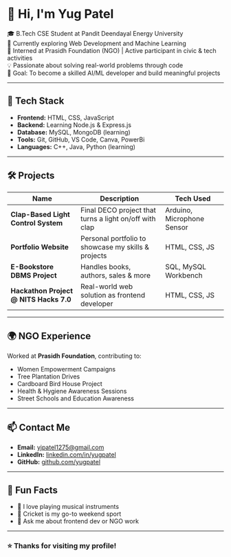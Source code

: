 # 👋 Hi, I'm Yug Patel

🎓 B.Tech CSE Student at Pandit Deendayal Energy University  
🌱 Currently exploring Web Development and Machine Learning  
💼 Interned at Prasidh Foundation (NGO) | Active participant in civic & tech activities  
💡 Passionate about solving real-world problems through code  
🎯 Goal: To become a skilled AI/ML developer and build meaningful projects

---

## 🚀 Tech Stack

- **Frontend:** HTML, CSS, JavaScript  
- **Backend:** Learning Node.js & Express.js  
- **Database:** MySQL, MongoDB (learning)  
- **Tools:** Git, GitHub, VS Code, Canva, PowerBi
- **Languages:** C++, Java, Python (learning)

---

## 🛠️ Projects

| Name | Description | Tech Used |
|------|-------------|-----------|
| **Clap-Based Light Control System** | Final DECO project that turns a light on/off with clap | Arduino, Microphone Sensor |
| **Portfolio Website** | Personal portfolio to showcase my skills & projects | HTML, CSS, JS |
| **E-Bookstore DBMS Project** | Handles books, authors, sales & more | SQL, MySQL Workbench |
| **Hackathon Project @ NITS Hacks 7.0** | Real-world web solution as frontend developer | HTML, CSS, JS |

---

## 🌍 NGO Experience

Worked at **Prasidh Foundation**, contributing to:  
- Women Empowerment Campaigns  
- Tree Plantation Drives  
- Cardboard Bird House Project  
- Health & Hygiene Awareness Sessions  
- Street Schools and Education Awareness

---

## 📫 Contact Me

- **Email:** yjpatel1275@gmail.com  
- **LinkedIn:** [linkedin.com/in/yugpatel](https://www.linkedin.com/in/yugpatel040205)  
- **GitHub:** [github.com/yugpatel](https://github.com/Yug1275)

---

## 📌 Fun Facts

- 🎸 I love playing musical instruments  
- 🏏 Cricket is my go-to weekend sport  
- 💬 Ask me about frontend dev or NGO work

---

### ⭐ Thanks for visiting my profile!
